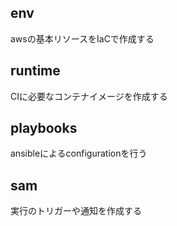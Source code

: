 


env
--

awsの基本リソースをIaCで作成する



runtime
--

CIに必要なコンテナイメージを作成する

playbooks
--
ansibleによるconfigurationを行う


sam
--

実行のトリガーや通知を作成する
